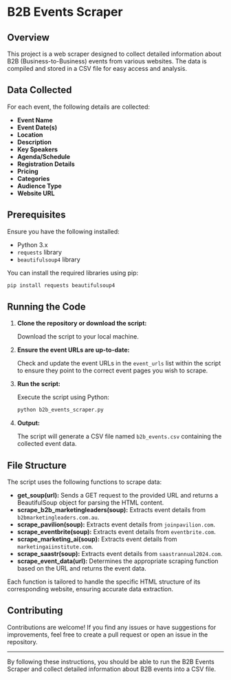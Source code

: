 # B2B Events Scraper

## Overview

This project is a web scraper designed to collect detailed information about B2B (Business-to-Business) events from various websites. The data is compiled and stored in a CSV file for easy access and analysis.

## Data Collected

For each event, the following details are collected:
- **Event Name**
- **Event Date(s)**
- **Location**
- **Description**
- **Key Speakers**
- **Agenda/Schedule**
- **Registration Details**
- **Pricing**
- **Categories**
- **Audience Type**
- **Website URL**

## Prerequisites

Ensure you have the following installed:
- Python 3.x
- `requests` library
- `beautifulsoup4` library

You can install the required libraries using pip:
```bash
pip install requests beautifulsoup4
```

## Running the Code

1. **Clone the repository or download the script:**

   Download the script to your local machine.

2. **Ensure the event URLs are up-to-date:**

   Check and update the event URLs in the `event_urls` list within the script to ensure they point to the correct event pages you wish to scrape.

3. **Run the script:**

   Execute the script using Python:
   ```bash
   python b2b_events_scraper.py
   ```

4. **Output:**

   The script will generate a CSV file named `b2b_events.csv` containing the collected event data.

## File Structure

The script uses the following functions to scrape data:

- **get_soup(url):** Sends a GET request to the provided URL and returns a BeautifulSoup object for parsing the HTML content.
- **scrape_b2b_marketingleaders(soup):** Extracts event details from `b2bmarketingleaders.com.au`.
- **scrape_pavilion(soup):** Extracts event details from `joinpavilion.com`.
- **scrape_eventbrite(soup):** Extracts event details from `eventbrite.com`.
- **scrape_marketing_ai(soup):** Extracts event details from `marketingaiinstitute.com`.
- **scrape_saastr(soup):** Extracts event details from `saastrannual2024.com`.
- **scrape_event_data(url):** Determines the appropriate scraping function based on the URL and returns the event data.

Each function is tailored to handle the specific HTML structure of its corresponding website, ensuring accurate data extraction.

## Contributing

Contributions are welcome! If you find any issues or have suggestions for improvements, feel free to create a pull request or open an issue in the repository.


---

By following these instructions, you should be able to run the B2B Events Scraper and collect detailed information about B2B events into a CSV file.
